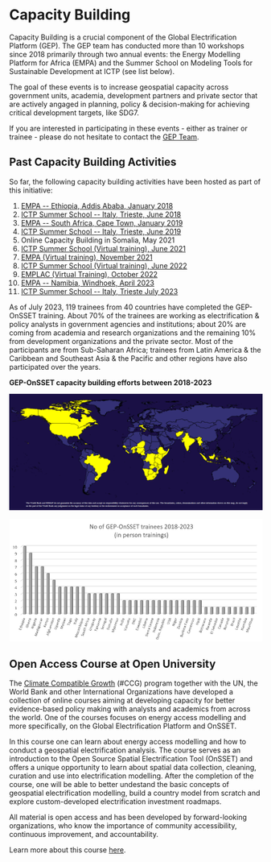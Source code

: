 # Capacity Building

Capacity Building is a crucial component of the Global Electrification Platform (GEP). The GEP team has conducted more than 10 workshops since 2018 primarily through two annual events: the Energy Modelling Platform for Africa (EMPA) and the Summer School on Modeling Tools for Sustainable Development at ICTP (see list below). 

The goal of these events is to increase geospatial capacity across government units, academia, development partners and private sector that are actively angaged in planning, policy & decision-making for achieving critical development targets, like SDG7.

 If you are interested in participating in these events - either as trainer or trainee - please do not hesitate to contact the [GEP Team](https://gep-user-guide.readthedocs.io/en/latest/Contact.html). 

## Past Capacity Building Activities
So far, the following capacity building activities have been hosted as part of this initiative: 
1. [EMPA -- Ethiopia, Addis Ababa, January 2018](http://www.energymodellingplatform.org/emp-a-2018.html)
2. [ICTP Summer School -- Italy, Trieste, June 2018](https://global-electrification-platform.github.io/User_Guide/user-manual/source/PDFs/Summary_SDSS_Trieste2019_public_version.pdf)  
3. [EMPA -- South Africa, Cape Town, January 2019](http://www.energymodellingplatform.org/emp-a-2019.html)  
4. [ICTP Summer School -- Italy, Trieste, June 2019](https://global-electrification-platform.github.io/User_Guide/user-manual/source/PDFs/Summary_SDSS_Trieste2019_public_version.pdf)  
5. Online Capacity Building in Somalia, May 2021
6. [ICTP Summer School (Virtual training), June 2021](http://indico.ictp.it/event/9549/)
7. [EMPA (Virtual training), November 2021](http://www.energymodellingplatform.org/emp-a-2021.html)  
8. [ICTP Summer School (Virtual training), June 2022](https://indico.ictp.it/event/9879/)
9. [EMPLAC (Virtual Training), October 2022](https://climatecompatiblegrowth.com/wp-content/uploads/2023-EMP-LAC-concept-note-english.pdf)
10. [EMPA -- Namibia, Windhoek, April 2023](https://climatecompatiblegrowth.com/wp-content/uploads/EMP-A-2023-Concept-Note.pdf)
11. [ICTP Summer School -- Italy, Trieste July 2023](https://indico.ictp.it/event/10186#:~:text=Secretariat%3A&text=The%20Joint%20Summer%20School%20on,from%203rd%20July%20to%2014th.)

As of July 2023, 119 trainees from 40 countries have completed the GEP-OnSSET training. About 70% of the trainees are working as electrification & policy analysts in government agencies and institutions; about 20% are coming from academia and research organizations and the remaining 10% from development organizations and the private sector. Most of the participants are from Sub-Saharan Africa; trainees from Latin America & the Caribbean and Southeast Asia & the Pacific and other regions have also participated over the years.

**GEP-OnSSET capacity building efforts between 2018-2023**

![](images/GEP_Cap_Building_Map_July2023.png)

![](images/Participant_Country_Frequency.png)

## Open Access Course at Open University

The [Climate Compatible Growth](https://climatecompatiblegrowth.com/) (#CCG) program together with the UN, the World Bank and other International Organizations have developed a collection of online courses aiming at developing capacity for better evidence-based policy making with analysts and academics from across the world. One of the courses focuses on energy access modelling and more specifically, on the Global Electrification Platform and OnSSET. 

In this course one can learn about energy access modelling and how to conduct a geospatial electrification analysis. The course serves as an introduction to the Open Source Spatial Electrification Tool (OnSSET) and offers a unique opportunity to learn about spatial data collection, cleaning, curation and use into electrification modelling. After the completion of the course, one will be able to better undestand the basic concepts of geospatial electrification modelling, build a country model from scratch and explore custom-developed electrification investment roadmaps.

All material is open access and has been developed by forward-looking organizations, who know the importance of community accessibility, continuous improvement, and accountability.

Learn more about this course [here](https://www.open.edu/openlearncreate/course/index.php?categoryid=896).
